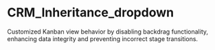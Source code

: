 # CRM_Inheritance_dropdown
Customized Kanban view behavior by disabling backdrag functionality, enhancing data integrity and preventing incorrect stage transitions.
